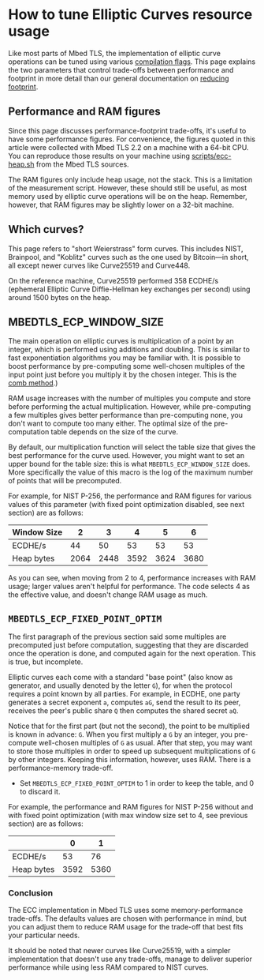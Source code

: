 # How to tune Elliptic Curves resource usage

Like most parts of Mbed TLS, the implementation of elliptic curve operations can be tuned using various [compilation flags](../compiling-and-building/how-do-i-configure-mbedtls.md). This page explains the two parameters that control trade-offs between performance and footprint in more detail than our general documentation on [reducing footprint](reduce-polarssl-memory-and-storage-footprint.md).

## Performance and RAM figures

Since this page discusses performance-footprint trade-offs, it's useful to have some performance figures. For convenience, the figures quoted in this article were collected with Mbed TLS 2.2 on a machine with a 64-bit CPU. You can reproduce those results on your machine using [scripts/ecc-heap.sh](https://github.com/Mbed-TLS/mbedtls/blob/development/scripts/ecc-heap.sh) from the Mbed TLS sources.

The RAM figures only include heap usage, not the stack. This is a limitation of the measurement script. However, these should still be useful, as most memory used by elliptic curve operations will be on the heap. Remember, however, that RAM figures may be slightly lower on a 32-bit machine.

## Which curves?

This page refers to "short Weierstrass" form curves. This includes NIST, Brainpool, and "Koblitz" curves such as the one used by Bitcoin—in short, all except newer curves like Curve25519 and Curve448.

On the reference machine, Curve25519 performed 358 ECDHE/s (ephemeral Elliptic Curve Diffie-Hellman key exchanges per second) using around 1500 bytes on the heap.

## MBEDTLS_ECP_WINDOW_SIZE

The main operation on elliptic curves is multiplication of a point by an integer, which is performed using additions and doubling. This is similar to fast exponentiation algorithms you may be familiar with. It is possible to boost performance by pre-computing some well-chosen multiples of the input point just before you multiply it by the chosen integer. This is the [comb method](https://eprint.iacr.org/2004/342.pdf).)

RAM usage increases with the number of multiples you compute and store before performing the actual multiplication. However, while pre-computing a few multiples gives better performance than pre-computing none, you don't want to compute too many either. The optimal size of the pre-computation table depends on the size of the curve.

By default, our multiplication function will select the table size that gives the best performance for the curve used. However, you might want to set an upper bound for the table size: this is what `MBEDTLS_ECP_WINDOW_SIZE` does. More specifically the value of this macro is the log of the maximum number of points that will be precomputed.

For example, for NIST P-256, the performance and RAM figures for various values of this parameter (with fixed point optimization disabled, see next section) are as follows:

|Window Size|2|3|4|5|6|
| --- | --- | --- | --- | --- | --- |    
|ECDHE/s|44|50|53|53|53|
|Heap bytes|2064|2448|3592|3624|3680|

As you can see, when moving from 2 to 4, performance increases with RAM usage; larger values aren't helpful for performance. The code selects 4 as the effective value, and doesn't change RAM usage as much.

## `MBEDTLS_ECP_FIXED_POINT_OPTIM`

The first paragraph of the previous section said some multiples are precomputed just before computation, suggesting that they are discarded once the operation is done, and computed again for the next operation. This is true, but incomplete.

Elliptic curves each come with a standard "base point" (also know as generator, and usually denoted by the letter `G`), for when the protocol requires a point known by all parties. For example, in ECDHE, one party generates a secret exponent `a`, computes `aG`, send the result to its peer, receives the peer's public share `Q` then computes the shared secret `aQ`.

Notice that for the first part (but not the second), the point to be multiplied is known in advance: `G`. When you first multiply a `G` by an integer, you pre-compute well-chosen multiples of `G` as usual. After that step, you may want to store those multiples in order to speed up subsequent multiplications of `G` by other integers. Keeping this information, however, uses RAM. There is a performance-memory trade-off.

* Set `MBEDTLS_ECP_FIXED_POINT_OPTIM` to 1 in order to keep the table, and 0 to discard it.

For example, the performance and RAM figures for NIST P-256 without and with fixed point optimization (with max window size set to 4, see previous section) are as follows:


||0|1|
|---|---|---|
|ECDHE/s|53|76|
|Heap bytes|3592|5360|

### Conclusion

The ECC implementation in Mbed TLS uses some memory-performance trade-offs. The defaults values are chosen with performance in mind, but you can adjust them to reduce RAM usage for the trade-off that best fits your particular needs.

It should be noted that newer curves like Curve25519, with a simpler implementation that doesn't use any trade-offs, manage to deliver superior performance while using less RAM compared to NIST curves.

<!---",how-do-i-tune-elliptic-curves-resource-usage,"How-to guide on reducing resource usage of elliptic curves with Mbed TLS",,"elliptic curves, resources, configuration",published,"2016-02-10 12:59:00",2,3399,"2016-02-22 16:19:00","Manuel PÃ©gouriÃ©-Gonnard"--->
